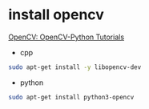 # install opencv

[OpenCV: OpenCV-Python Tutorials](https://docs.opencv.org/4.x/d6/d00/tutorial_py_root.html)

* cpp

```bash
sudo apt-get install -y libopencv-dev
```

* python

```bash
sudo apt-get install python3-opencv
```


